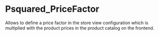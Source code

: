 Psquared_PriceFactor
====================

Allows to define a price factor in the store view configuration which is multiplied with the product prices in the product catalog on the frontend.